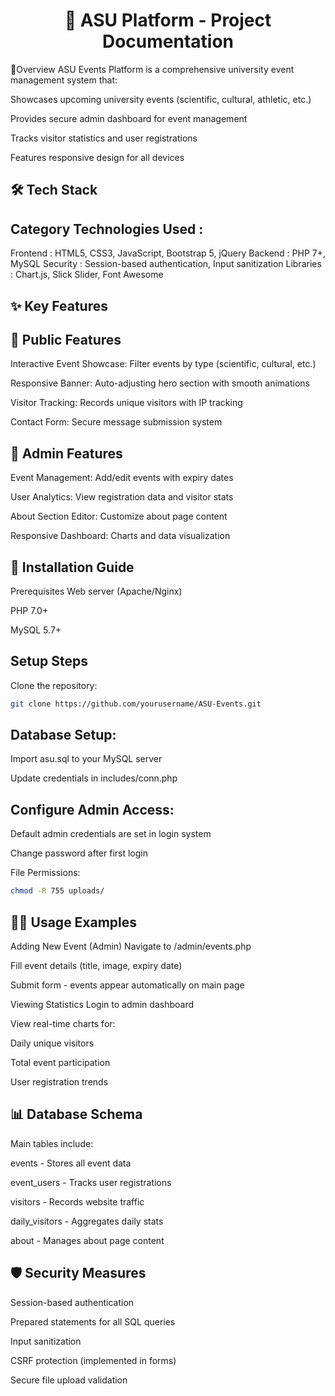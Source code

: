 <h1 align="center"> 📌 ASU Platform - Project Documentation </h1>
🌟Overview
ASU Events Platform is a comprehensive university event management system that:

Showcases upcoming university events (scientific, cultural, athletic, etc.)

Provides secure admin dashboard for event management

Tracks visitor statistics and user registrations

Features responsive design for all devices

## 🛠️ Tech Stack
## Category Technologies Used :
Frontend :	HTML5, CSS3, JavaScript, Bootstrap 5, jQuery
Backend :	PHP 7+, MySQL
Security :	Session-based authentication, Input sanitization
Libraries :	Chart.js, Slick Slider, Font Awesome

## ✨ Key Features
## 🎯 Public Features
Interactive Event Showcase: Filter events by type (scientific, cultural, etc.)

Responsive Banner: Auto-adjusting hero section with smooth animations

Visitor Tracking: Records unique visitors with IP tracking

Contact Form: Secure message submission system

## 🔐 Admin Features
Event Management: Add/edit events with expiry dates

User Analytics: View registration data and visitor stats

About Section Editor: Customize about page content

Responsive Dashboard: Charts and data visualization

## 🚀 Installation Guide
Prerequisites
Web server (Apache/Nginx)

PHP 7.0+

MySQL 5.7+

## Setup Steps
Clone the repository:

```bash
git clone https://github.com/yourusername/ASU-Events.git
```
## Database Setup:

Import asu.sql to your MySQL server

Update credentials in includes/conn.php

## Configure Admin Access:

Default admin credentials are set in login system

Change password after first login

File Permissions:

```bash
chmod -R 755 uploads/
```
## 🧑‍💻 Usage Examples
Adding New Event (Admin)
Navigate to /admin/events.php

Fill event details (title, image, expiry date)

Submit form - events appear automatically on main page

Viewing Statistics
Login to admin dashboard

View real-time charts for:

Daily unique visitors

Total event participation

User registration trends

## 📊 Database Schema
Main tables include:

events - Stores all event data

event_users - Tracks user registrations

visitors - Records website traffic

daily_visitors - Aggregates daily stats

about - Manages about page content

## 🛡️ Security Measures
Session-based authentication

Prepared statements for all SQL queries

Input sanitization

CSRF protection (implemented in forms)

Secure file upload validation
